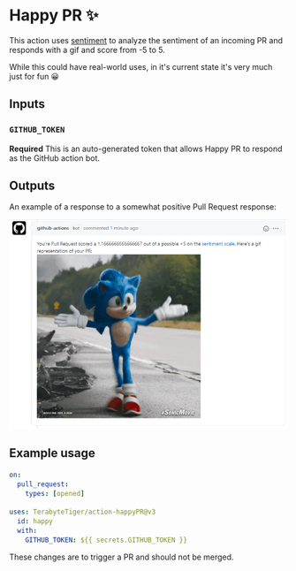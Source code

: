 # Happy PR ✨

This action uses [sentiment](https://www.npmjs.com/package/sentiment) to analyze the sentiment of an incoming PR and responds with a gif and score from -5 to 5.

While this could have real-world uses, in it's current state it's very much just for fun 😀

## Inputs

### `GITHUB_TOKEN`

**Required** This is an auto-generated token that allows Happy PR to respond as the GitHub action bot.

## Outputs

An example of a response to a somewhat positive Pull Request response:

![Github comment stating 'You're pull request scored a 1.167 out of a possible 5 on the sentiment scale with a gif of Sonic dancing](./SampleComment.png)

## Example usage

```yaml
on:
  pull_request:
    types: [opened]
    
uses: TerabyteTiger/action-happyPR@v3
  id: happy
  with:
    GITHUB_TOKEN: ${{ secrets.GITHUB_TOKEN }}
```

These changes are to trigger a PR and should not be merged. 
